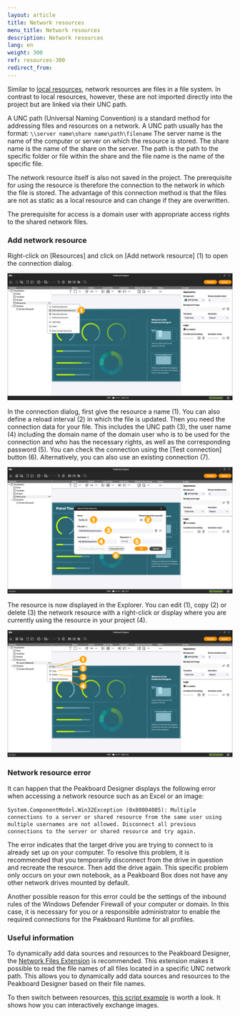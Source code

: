 ```yaml
---
layout: article
title: Network resources
menu_title: Network resources
description: Network resources
lang: en
weight: 300
ref: resources-300
redirect_from:
---
```


Similar to [local resources](/resources/en-resources-local.html), network resources are files in a file system.
In contrast to local resources, however, these are not imported directly into the project but are linked via their UNC path.

A UNC path (Universal Naming Convention) is a standard method for addressing files and resources on a network. A UNC path usually has the format: `\\server name\share name\path\filename`
The server name is the name of the computer or server on which the resource is stored. The share name is the name of the share on the server. The path is the path to the specific folder or file within the share and the file name is the name of the specific file.

The network resource itself is also not saved in the project. The prerequisite for using the resource is therefore the connection to the network in which the file is stored.
The advantage of this connection method is that the files are not as static as a local resource and can change if they are overwritten.

The prerequisite for access is a domain user with appropriate access rights to the shared network files.

### Add network resource

Right-click on [Resources] and click on [Add network resource] (1) to open the connection dialog.

![Add network resource](/assets/images/resources/en_resources-network-01.png)

In the connection dialog, first give the resource a name (1). You can also define a reload interval (2) in which the file is updated.
Then you need the connection data for your file. This includes the UNC path (3), the user name (4) including the domain name of the domain user who is to be used for the connection and who has the necessary rights, as well as the corresponding password (5). You can check the connection using the [Test connection] button (6).
Alternatively, you can also use an existing connection (7).

![Set up connection](/assets/images/resources/en_resources-network-02.png)

The resource is now displayed in the Explorer.
You can edit (1), copy (2) or delete (3) the network resource with a right-click or display where you are currently using the resource in your project (4).

![Manage network resource](/assets/images/resources/en_resources-network-03.png)

### Network resource error

It can happen that the Peakboard Designer displays the following error when accessing a network resource such as an Excel or an image:

```
System.ComponentModel.Win32Exception (0x80004005): Multiple connections to a server or shared resource from the same user using multiple usernames are not allowed. Disconnect all previous connections to the server or shared resource and try again.
```

The error indicates that the target drive you are trying to connect to is already set up on your computer. To resolve this problem, it is recommended that you temporarily disconnect from the drive in question and recreate the resource. Then add the drive again. This specific problem only occurs on your own notebook, as a Peakboard Box does not have any other network drives mounted by default.

Another possible reason for this error could be the settings of the inbound rules of the Windows Defender Firewall of your computer or domain. In this case, it is necessary for you or a responsible administrator to enable the required connections for the Peakboard Runtime for all profiles.

### Useful information

To dynamically add data sources and resources to the Peakboard Designer, the [Network Files Extension](https://templates.peakboard.com/extensions/Network-Files/en) is recommended.
This extension makes it possible to read the file names of all files located in a specific UNC network path. This allows you to dynamically add data sources and resources to the Peakboard Designer based on their file names.

To then switch between resources, [this script example](https://templates.peakboard.com/Script-Example-Image-Change/en) is worth a look. It shows how you can interactively exchange images.
